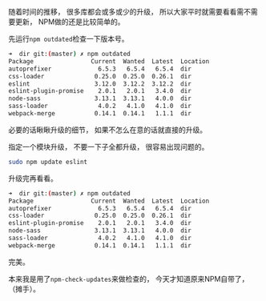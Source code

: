 随着时间的推移，
很多库都会或多或少的升级，
所以大家平时就需要看看需不需要更新，
NPM做的还是比较简单的。

先运行`npm outdated`检查一下版本号。
```bash
➜  dir git:(master) ✗ npm outdated
Package                Current  Wanted  Latest  Location
autoprefixer             6.5.3   6.5.4   6.5.4  dir
css-loader              0.25.0  0.25.0  0.26.1  dir
eslint                  3.12.0  3.12.2  3.12.2  dir
eslint-plugin-promise    2.0.1   2.0.1   3.4.0  dir
node-sass               3.13.1  3.13.1   4.0.0  dir
sass-loader              4.0.2   4.1.0   4.1.0  dir
webpack-merge           0.14.1  0.14.1   1.1.1  dir
```

必要的话瞅瞅升级的细节，
如果不怎么在意的话就直接的升级。

指定一个模块升级，
不要一下子全都升级，
很容易出现问题的。
```bash
sudo npm update eslint
```

升级完再看看。
```bash
➜  dir git:(master) ✗ npm outdated
Package                Current  Wanted  Latest  Location
autoprefixer             6.5.3   6.5.4   6.5.4  dir
css-loader              0.25.0  0.25.0  0.26.1  dir
eslint-plugin-promise    2.0.1   2.0.1   3.4.0  dir
node-sass               3.13.1  3.13.1   4.0.0  dir
sass-loader              4.0.2   4.1.0   4.1.0  dir
webpack-merge           0.14.1  0.14.1   1.1.1  dir
```

完美。

本来我是用了`npm-check-updates`来做检查的，
今天才知道原来NPM自带了，
（摊手）。
